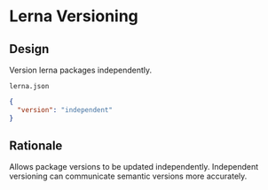 # Lerna Versioning

## Design

Version lerna packages independently.

`lerna.json`

```json
{
  "version": "independent"
}
```

## Rationale

Allows package versions to be updated independently.
Independent versioning can communicate semantic versions more accurately.
